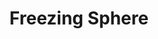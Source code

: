 ---
title: "Freezing Sphere"

spell:
  schools:
    - name:        "Evocation"
      subschools:  []
      descriptors: ["Cold"]
  classes:
    - name:  "Sorcerer/Wizard"
      abbr:  "Sor/Wiz"
      level: 6
  components:         [V, S, F]
  castingTime:        "1 standard action"
  range:              "Long (400 ft. + 40 ft./level)"
  effect:             "See text"
  duration:           "Instantaneous or 1 round/level; see text"
  savingThrow:        "Reflex half; see text"
  spellResistance:    "Yes"
  focus:              "A small crystal sphere."
  description:        |
    Freezing sphere creates a frigid globe of cold energy that streaks from your fingertips to the location you select, where it explodes in a 10-foot-radius burst, dealing {% die_roll 1 6 0 %} points of cold damage per caster level (maximum {% die_roll 15 6 0 %}) to each creature in the area. An elemental (water) creature instead takes {% die_roll 1 8 0 %} points of cold damage per caster level (maximum {% die_roll 15 8 0 %}).

    If the freezing sphere strikes a body of water or a liquid that is principally water (not including water-based creatures), it freezes the liquid to a depth of 6 inches over an area equal to 100 square feet (a 10-foot square) per caster level (maximum 1,500 square feet). This ice lasts for 1 round per caster level. Creatures that were swimming on the surface of frozen water become trapped in the ice. Attempting to break free is a full-round action. A trapped creature must make a DC 25 Strength check or a DC 25 Escape Artist check to do so.

    You can refrain from firing the globe after completing the spell, if you wish. Treat this as a touch spell for which you are holding the charge. You can hold the charge for as long as 1 round per level, at the end of which time the freezing sphere bursts centered on you (and you receive no saving throw to resist its effect). Firing the globe in a later round is a standard action.
---